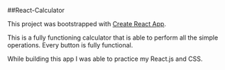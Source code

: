 ##React-Calculator

This project was bootstrapped with [Create React App](https://github.com/facebookincubator/create-react-app).

This is a fully functioning calculator that is able to perform all the simple operations. Every button is fully functional.

While building this app I was able to practice my React.js and CSS.

